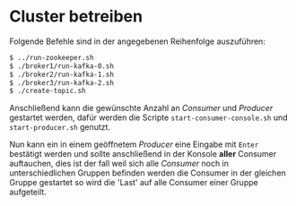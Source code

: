 # Cluster betreiben

Folgende Befehle sind in der angegebenen Reihenfolge auszuführen:
```Bash
$ ../run-zookeeper.sh
$ ./broker1/run-kafka-0.sh
$ ./broker2/run-kafka-1.sh
$ ./broker3/run-kafka-2.sh
$ ./create-topic.sh 
``` 

Anschließend kann die gewünschte Anzahl an *Consumer* und *Producer* gestartet werden, dafür werden die Scripte `start-consumer-console.sh` und `start-producer.sh` genutzt.

Nun kann ein in einem geöffnetem *Producer* eine Eingabe mit `Enter` bestätigt werden und sollte anschließend in der Konsole **aller** Consumer auftauchen, dies ist der fall weil sich alle *Consumer* noch in unterschiedlichen Gruppen befinden werden die Consumer in der gleichen Gruppe gestartet so wird die 'Last' auf alle Consumer einer Gruppe aufgeteilt.
